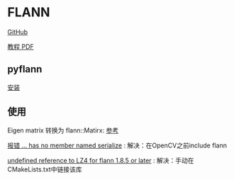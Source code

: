 # FLANN

[GitHub](https://github.com/mariusmuja/flann)

[教程 PDF](https://www.cs.ubc.ca/research/flann/uploads/FLANN/flann_manual-1.8.4.pdf)

## pyflann

[安装](https://pypi.org/project/flann/)

## 使用

Eigen matrix 转换为 flann::Matirx: [参考](https://stackoverflow.com/questions/13465890/eigenmatrixxd-to-flannmatrixdouble-conversion)

[报错 ... has no member named serialize](https://github.com/mariusmuja/flann/issues/214) : 解决：在OpenCV之前include flann

[undefined reference to LZ4 for flann 1.8.5 or later](https://github.com/mariusmuja/flann/issues/384#issuecomment-432637533) : 解决：手动在CMakeLists.txt中链接该库